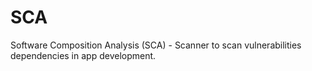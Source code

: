 # SCA
Software Composition Analysis (SCA) - Scanner to scan vulnerabilities dependencies in app development.
